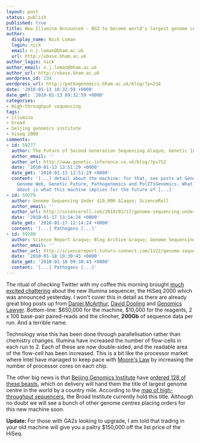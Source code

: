 ```yaml
---
layout: post
status: publish
published: true
title: New Illumina Announced - BGI to become world's largest genome centre
author:
  display_name: Nick Loman
  login: nick
  email: n.j.loman@bham.ac.uk
  url: http://xbase.bham.ac.uk
author_login: nick
author_email: n.j.loman@bham.ac.uk
author_url: http://xbase.bham.ac.uk
wordpress_id: 234
wordpress_url: http://pathogenomics.bham.ac.uk/blog/?p=234
date: '2010-01-13 10:32:59 +0000'
date_gmt: '2010-01-13 09:32:59 +0000'
categories:
- High-throughput sequencing
tags:
- illumina
- broad
- beijing genomics institute
- hiseq 2000
comments:
- id: 59277
  author: The Future of Second Generation Sequencing &laquo; Genetic Inference
  author_email: ''
  author_url: http://www.genetic-inference.co.uk/blog/?p=752
  date: '2010-01-13 13:51:29 +0000'
  date_gmt: '2010-01-13 12:51:29 +0000'
  content: '[...] detail about the machine: for that, see posts at Genomics Law Report,
    Genome Web, Genetic Future, Pathogenomics and PolITiGenomics. What I really care
    about is what this machine implies for the future of [...]'
- id: 59279
  author: Genome Sequencing Under $10,000 &laquo; ScienceRoll
  author_email: ''
  author_url: http://scienceroll.com/2010/01/17/genome-sequencing-under-10000/
  date: '2010-01-17 13:14:24 +0000'
  date_gmt: '2010-01-17 12:14:24 +0000'
  content: '[...] Pathogens [...]'
- id: 59280
  author: Science Report &raquo; Blog Archive &raquo; Genome Sequencing Under $10,000
  author_email: ''
  author_url: http://sciencereport.tutors-connect.com/1122/genome-sequencing-under-10000/
  date: '2010-01-18 10:30:43 +0000'
  date_gmt: '2010-01-18 09:30:43 +0000'
  content: '[...] Pathogens [...]'
---
```

<p>The ritual of checking Twitter with my coffee this morning brought <a href="http://search.twitter.com/search?q=illumina+sequencing">much excited chattering</a> about the new Illumina sequencer, the HiSeq 2000 which was announced yesterday. I won't cover this in detail as there are already great blog posts up from <a href="http://scienceblogs.com/geneticfuture/2010/01/illumina_announces_new_arrival.php">Daniel McArthur</a>, <a href="http://www.politigenomics.com/2010/01/hiseq-2000.html">David Dooling</a> and <a href="http://www.genomicslawreport.com/index.php/2010/01/12/another-stop-on-the-road-to-the-1000-genome/">Genomics Lawyer</a>. Bottom-line: $650,000 for the machine, $10,000 for the reagents, 2 x 100 base-pair paired-reads and the clincher, <strong>200Gb</strong> of sequence data per run. And a terrible name.</p>
<p>Technology wise this has been done through parallelisation rather than chemistry changes. Illumina have increased the number of flow-cells in each run to 2. Each of these are now double-sided, and the readable area of the flow-cell has been increased. This is a bit like the processor market where Intel have managed to keep pace with <a href="http://en.wikipedia.org/wiki/Moore%27s_law">Moore's Law</a> by increasing the number of processor cores on each chip.</p>
<p>The other big news is that <a href="http://pathogenomics.bham.ac.uk/hts/centres/beijing-genomics-institute/">Beijing Genomics Institute</a> have <a href="http://www.forbes.com/2010/01/12/genome-illumina-sequencing-business-healthcare-cancer-autism.html?partner=yahootix">ordered 128 of these beasts</a>, which on delivery will hand them the title of largest genome centre in the world by a country mile. According to the <a href="http://pathogenomics.bham.ac.uk/hts/">map of high-throughput sequencers</a>, the Broad Institute currently hold this title. Although no doubt we will see a bunch of other genome centres placing orders for this new machine soon.</p>
<p><strong>Update: </strong>For those with GA2s looking to upgrade, I am told that trading in your old machine will give you a paltry $150,000 off the list price of the HiSeq.</p>
